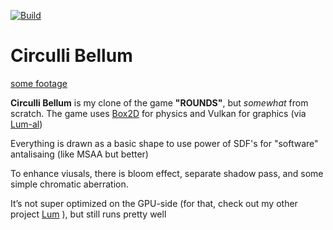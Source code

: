 [![Build](https://github.com/platonvin/Circuli-Bellum/actions/workflows/c-cpp.yml/badge.svg)](https://github.com/platonvin/Circuli-Bellum/actions/workflows/c-cpp.yml)
# Circulli Bellum 

[some footage](readme_content/video_1.mp4)

**Circulli Bellum** is my clone of the game **"ROUNDS"**, but *somewhat* from scratch. The game uses [Box2D](https://github.com/erincatto/box2d) for physics and Vulkan for graphics (via [Lum-al](https://github.com/platonvin/lum-al))

Everything is drawn as a basic shape to use power of SDF's for "software" antalisaing (like MSAA but better)
 
To enhance viusals, there is bloom effect, separate shadow pass, and some simple chromatic aberration.

It’s not super optimized on the GPU-side (for that, check out my other project [Lum](https://github.com/platonvin/lum) ), but still runs pretty well